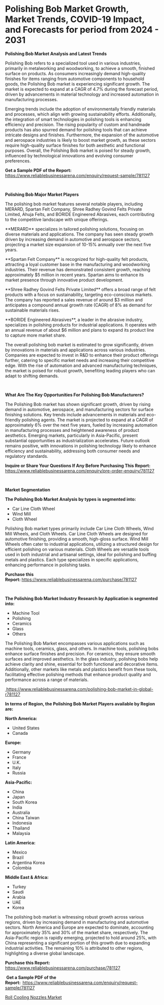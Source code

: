 <p><h1>Polishing Bob Market Growth, Market Trends, COVID-19 Impact, and Forecasts for period from 2024 - 2031</h1></p><p><strong>Polishing Bob Market Analysis and Latest Trends</strong></p>
<p><p>Polishing Bob refers to a specialized tool used in various industries, primarily in metalworking and woodworking, to achieve a smooth, finished surface on products. As consumers increasingly demand high-quality finishes for items ranging from automotive components to household goods, the Polishing Bob market is experiencing significant growth. The market is expected to expand at a CAGR of 4.7% during the forecast period, driven by advancements in material technology and increased automation in manufacturing processes.</p><p>Emerging trends include the adoption of environmentally friendly materials and processes, which align with growing sustainability efforts. Additionally, the integration of smart technologies in polishing tools is enhancing efficiency and precision. The rising popularity of custom and handmade products has also spurred demand for polishing tools that can achieve intricate designs and finishes. Furthermore, the expansion of the automotive and aerospace industries is likely to boost market growth, as these sectors require high-quality surface finishes for both aesthetic and functional purposes. Overall, the Polishing Bob market is poised for steady growth, influenced by technological innovations and evolving consumer preferences.</p></p>
<p><strong>Get a Sample PDF of the Report:&nbsp;</strong> <a href="https://www.reliablebusinessarena.com/enquiry/request-sample/781127?utm_campaign=1902&utm_medium=2&utm_source=Github&utm_content=ia&utm_term=30122024&utm_id=polishing-bob">https://www.reliablebusinessarena.com/enquiry/request-sample/781127</a></p>
<p>&nbsp;</p>
<p><strong>Polishing Bob Major Market Players</strong></p>
<p><p>The polishing bob market features several notable players, including MERARD, Spartan Felt Company, Shree Radhey Govind Felts Private Limited, Ahuja Felts, and BORIDE Engineered Abrasives, each contributing to the competitive landscape with unique offerings.</p><p>**MERARD** specializes in tailored polishing solutions, focusing on diverse materials and applications. The company has seen steady growth driven by increasing demand in automotive and aerospace sectors, projecting a market size expansion of 10-15% annually over the next five years.</p><p>**Spartan Felt Company** is recognized for high-quality felt products, attracting a loyal customer base in the manufacturing and woodworking industries. Their revenue has demonstrated consistent growth, reaching approximately $5 million in recent years. Spartan aims to enhance its market presence through innovative product development.</p><p>**Shree Radhey Govind Felts Private Limited** offers a broad range of felt products with a focus on sustainability, targeting eco-conscious markets. The company has reported a sales revenue of around $3 million and anticipates a compound annual growth rate (CAGR) of 8% as demand for sustainable materials rises.</p><p>**BORIDE Engineered Abrasives**, a leader in the abrasive industry, specializes in polishing products for industrial applications. It operates with an annual revenue of about $6 million and plans to expand its product line to capture more market share.</p><p>The overall polishing bob market is estimated to grow significantly, driven by innovations in materials and applications across various industries. Companies are expected to invest in R&D to enhance their product offerings further, catering to specific market needs and increasing their competitive edge. With the rise of automation and advanced manufacturing techniques, the market is poised for robust growth, benefiting leading players who can adapt to shifting demands.</p></p>
<p>&nbsp;</p>
<p><strong>What Are The Key Opportunities For Polishing Bob Manufacturers?</strong></p>
<p><p>The Polishing Bob market has shown significant growth, driven by rising demand in automotive, aerospace, and manufacturing sectors for surface finishing solutions. Key trends include advancements in materials and eco-friendly polishing agents. The market is projected to expand at a CAGR of approximately 6% over the next five years, fueled by increasing automation in manufacturing processes and heightened awareness of product aesthetics. Emerging markets, particularly in Asia-Pacific, present substantial opportunities as industrialization accelerates. Future outlook remains positive, with innovations in polishing technology likely to enhance efficiency and sustainability, addressing both consumer needs and regulatory standards.</p></p>
<p><strong>Inquire or Share Your Questions If Any Before Purchasing This Report:</strong> <a href="https://www.reliablebusinessarena.com/enquiry/pre-order-enquiry/781127?utm_campaign=1902&utm_medium=2&utm_source=Github&utm_content=ia&utm_term=30122024&utm_id=polishing-bob">https://www.reliablebusinessarena.com/enquiry/pre-order-enquiry/781127</a></p>
<p>&nbsp;</p>
<p><strong>Market Segmentation</strong></p>
<p><strong>The Polishing Bob Market Analysis by types is segmented into:</strong></p>
<p><ul><li>Car Line Cloth Wheel</li><li>Wind Mill</li><li>Cloth Wheel</li></ul></p>
<p><p>Polishing Bob market types primarily include Car Line Cloth Wheels, Wind Mill Wheels, and Cloth Wheels. Car Line Cloth Wheels are designed for automotive finishing, providing a smooth, high-gloss surface. Wind Mill Wheels often cater to industrial applications, utilizing a structured design for efficient polishing on various materials. Cloth Wheels are versatile tools used in both industrial and artisanal settings, ideal for polishing and buffing metals and plastics. Each type specializes in specific applications, enhancing performance in polishing tasks.</p></p>
<p><strong>Purchase this Report:&nbsp;</strong><a href="https://www.reliablebusinessarena.com/purchase/781127?utm_campaign=1902&utm_medium=2&utm_source=Github&utm_content=ia&utm_term=30122024&utm_id=polishing-bob">https://www.reliablebusinessarena.com/purchase/781127</a></p>
<p>&nbsp;</p>
<p><strong>The Polishing Bob Market Industry Research by Application is segmented into:</strong></p>
<p><ul><li>Machine Tool</li><li>Polishing</li><li>Ceramics</li><li>Glass</li><li>Others</li></ul></p>
<p><p>The Polishing Bob Market encompasses various applications such as machine tools, ceramics, glass, and others. In machine tools, polishing bobs enhance surface finishes and precision. For ceramics, they ensure smooth surfaces and improved aesthetics. In the glass industry, polishing bobs help achieve clarity and shine, essential for both functional and decorative items. Additionally, other markets like metals and plastics benefit from these tools, facilitating effective polishing methods that enhance product quality and performance across a range of materials.</p></p>
<p><a href="https://www.reliablebusinessarena.com/polishing-bob-market-in-global-r781127?utm_campaign=1902&utm_medium=2&utm_source=Github&utm_content=ia&utm_term=30122024&utm_id=polishing-bob">&nbsp;https://www.reliablebusinessarena.com/polishing-bob-market-in-global-r781127</a></p>
<p><strong>In terms of Region, the Polishing Bob Market Players available by Region are:</strong></p>
<p>
    <p> <strong> North America: </strong>
        <ul>
            <li>United States</li>
            <li>Canada</li>
        </ul>
        </p> 
    <p> <strong> Europe: </strong>
        <ul>
            <li>Germany</li>
            <li>France</li>
            <li>U.K.</li>
            <li>Italy</li>
            <li>Russia</li>
        </ul>
        </p> 
    <p> <strong> Asia-Pacific: </strong>
        <ul>
            <li>China</li>
            <li>Japan</li>
            <li>South Korea</li>
            <li>India</li>
            <li>Australia</li>
            <li>China Taiwan</li>
            <li>Indonesia</li>
            <li>Thailand</li>
            <li>Malaysia</li>
        </ul>
        </p> 
    <p> <strong> Latin America: </strong>
        <ul>
            <li>Mexico</li>
            <li>Brazil</li>
            <li>Argentina Korea</li>
            <li>Colombia</li>
        </ul>
        </p> 
    <p> <strong> Middle East & Africa: </strong>
        <ul>
            <li>Turkey</li>
            <li>Saudi</li>
            <li>Arabia</li>
            <li>UAE</li>
            <li>Korea</li>
        </ul>
    </p>
    </p>
<p><p>The polishing bob market is witnessing robust growth across various regions, driven by increasing demand in manufacturing and automotive sectors. North America and Europe are expected to dominate, accounting for approximately 35% and 30% of the market share, respectively. The Asia-Pacific region is rapidly emerging, projected to hold around 25%, with China representing a significant portion of this growth due to expanding industrial activities. The remaining 10% is attributed to other regions, highlighting a diverse global landscape.</p></p>
<p><strong>Purchase this Report: </strong><a href="https://www.reliablebusinessarena.com/purchase/781127?utm_campaign=1902&utm_medium=2&utm_source=Github&utm_content=ia&utm_term=30122024&utm_id=polishing-bob">https://www.reliablebusinessarena.com/purchase/781127</a></p>
<p>&nbsp;<strong>Get a Sample PDF of the Report:&nbsp;&nbsp;</strong><a href="https://www.reliablebusinessarena.com/enquiry/request-sample/781127?utm_campaign=1902&utm_medium=2&utm_source=Github&utm_content=ia&utm_term=30122024&utm_id=polishing-bob">https://www.reliablebusinessarena.com/enquiry/request-sample/781127</a></p>
<p><strong></strong></p>
<p><p><a href="https://github.com/FassouRP/Market-Research-Report-List-6/blob/main/roll-cooling-nozzles-market.md?utm_campaign=1902&utm_medium=2&utm_source=Github&utm_content=ia&utm_term=30122024&utm_id=polishing-bob">Roll Cooling Nozzles Market</a></p></p>